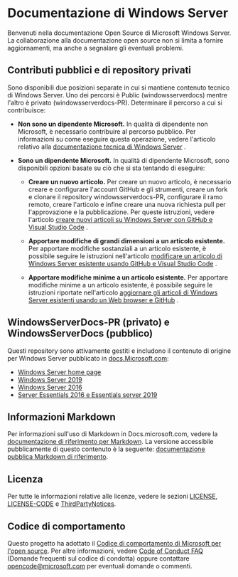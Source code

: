 # <a name="windows-server-documentation"></a>Documentazione di Windows Server

Benvenuti nella documentazione Open Source di Microsoft Windows Server. La collaborazione alla documentazione open source non si limita a fornire aggiornamenti, ma anche a segnalare gli eventuali problemi.

## <a name="public-vs-private-repo-contributions"></a>Contributi pubblici e di repository privati

Sono disponibili due posizioni separate in cui si mantiene contenuto tecnico di Windows Server. Uno dei percorsi è Public (windowsserverdocs) mentre l'altro è privato (windowsserverdocs-PR). Determinare il percorso a cui si contribuisce:

- **Non sono un dipendente Microsoft.** In qualità di dipendente non Microsoft, è necessario contribuire al percorso pubblico. Per informazioni su come eseguire questa operazione, vedere l'articolo relativo alla [documentazione tecnica di Windows Server](https://github.com/MicrosoftDocs/windowsserverdocs/blob/master/CONTRIBUTING.md) .

- **Sono un dipendente Microsoft.** In qualità di dipendente Microsoft, sono disponibili opzioni basate su ciò che si sta tentando di eseguire:

    - **Creare un nuovo articolo.** Per creare un nuovo articolo, è necessario creare e configurare l'account GitHub e gli strumenti, creare un fork e clonare il repository windowsserverdocs-PR, configurare il ramo remoto, creare l'articolo e infine creare una nuova richiesta pull per l'approvazione e la pubblicazione. Per queste istruzioni, vedere l'articolo [creare nuovi articoli su Windows Server con GitHub e Visual Studio Code](https://github.com/MicrosoftDocs/windowsserverdocs/blob/master/Contributor-guide/create-new-using-github.md) .

    - **Apportare modifiche di grandi dimensioni a un articolo esistente.** Per apportare modifiche sostanziali a un articolo esistente, è possibile seguire le istruzioni nell'articolo [modificare un articolo di Windows Server esistente usando GitHub e Visual Studio Code](https://github.com/MicrosoftDocs/windowsserverdocs/blob/master/Contributor-guide/edit-existing-using-github.md) .

    - **Apportare modifiche minime a un articolo esistente.** Per apportare modifiche minime a un articolo esistente, è possibile seguire le istruzioni riportate nell'articolo [aggiornare gli articoli di Windows Server esistenti usando un Web browser e GitHub](https://github.com/MicrosoftDocs/windowsserverdocs/blob/master/Contributor-guide/github-browser-updates.md) .

## <a name="windowsserverdocs-pr-private-and-windowsserverdocs-public"></a>WindowsServerDocs-PR (privato) e WindowsServerDocs (pubblico)

Questi repository sono attivamente gestiti e includono il contenuto di origine per Windows Server pubblicato in [docs.Microsoft.com](https://docs.microsoft.com):

- [Windows Server home page](https://docs.microsoft.com/windows-server/)
- [Windows Server 2019](https://docs.microsoft.com/windows-server/get-started-19/get-started-19)
- [Windows Server 2016](https://docs.microsoft.com/windows-server/get-started/server-basics)
- [Server Essentials 2016 e Essentials server 2019](https://docs.microsoft.com/windows-server-essentials/get-started/get-started)

## <a name="markdown-info"></a>Informazioni Markdown

Per informazioni sull'uso di Markdown in Docs.microsoft.com, vedere la [documentazione di riferimento per Markdown](https://review.docs.microsoft.com/help/contribute/markdown-reference?branch=master). La versione accessibile pubblicamente di questo contenuto è la seguente: [documentazione pubblica Markdown di riferimento](https://docs.microsoft.com/contribute/markdown-reference).

## <a name="license"></a>Licenza

Per tutte le informazioni relative alle licenze, vedere le sezioni [LICENSE](https://github.com/MicrosoftDocs/windowsserverdocs-pr/blob/master/LICENSE), [LICENSE-CODE](https://github.com/MicrosoftDocs/windowsserverdocs-pr/blob/master/LICENSE-CODE) e [ThirdPartyNotices](https://github.com/MicrosoftDocs/windowsserverdocs-pr/blob/master/ThirdPartyNotices).

## <a name="code-of-conduct"></a>Codice di comportamento

Questo progetto ha adottato il [Codice di comportamento di Microsoft per l'open source](https://opensource.microsoft.com/codeofconduct/). Per altre informazioni, vedere [Code of Conduct FAQ](https://opensource.microsoft.com/codeofconduct/faq/) (Domande frequenti sul codice di condotta) oppure contattare [opencode@microsoft.com](mailto:opencode@microsoft.com) per eventuali domande o commenti.
